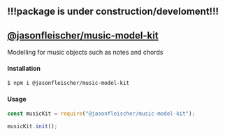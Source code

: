 ## !!!package is under construction/develoment!!!


## [@jasonfleischer/music-model-kit](https://www.npmjs.com/package/@jasonfleischer/music-model-kit)

Modelling for music objects such as notes and chords


#### Installation
```bash
$ npm i @jasonfleischer/music-model-kit
```

#### Usage
``` javascript
const musicKit = require("@jasonfleischer/music-model-kit");

musicKit.init();
```